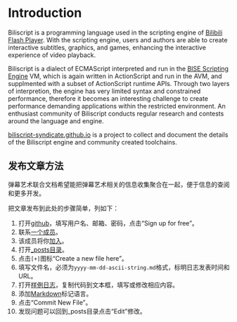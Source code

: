 Introduction
============

Biliscript is a programming language used in the scripting engine of [Bilibili](https://en.wikipedia.org/wiki/Bilibili) [Flash Player](http://static.hdslb.com/play.swf). With the scripting engine, users and authors are able to create interactive subtitles, graphics, and games, enhancing the interactive experience of video playback.

Biliscript is a dialect of ECMAScript interpreted and run in the [BISE Scripting Engine](http://kinsmangames.wordpress.com/bise-scripting-engine/) VM, which is again written in ActionScript and run in the AVM, and supplmented with a subset of ActionScript runtime APIs. Through two layers of interpretion, the engine has very limited syntax and constrained performance, therefore it becomes an interesting challenge to create performance demanding applications within the restricted environment. An enthusiast community of Biliscript conducts regular research and contests around the language and engine.

[biliscript-syndicate.github.io](http://biliscript-syndicate.github.io) is a project to collect and document the details of the Biliscript engine and community created toolchains.

## 发布文章方法

弹幕艺术联合文档希望能把弹幕艺术相关的信息收集聚合在一起，便于信息的查阅和更多开发。

把文章发布到此处的步骤简单，列如下：

1. 打开[github](https://github.com/)，填写用户名、邮箱、密码，点击“Sign up for free”。
2. 联系[一个成员](https://github.com/biliscript-syndicate?tab=members)。
3. 该成员将你[加入](https://github.com/organizations/biliscript-syndicate/teams)。
4. 打开[\_posts目录](https://github.com/biliscript-syndicate/biliscript-syndicate.github.com/tree/master/_posts)。
5. 点击`[+]`图标“Create a new file here”。
6. 填写文件名，必须为`yyyy-mm-dd-ascii-string.md`格式，标明日志发表时间和URL。
7. 打开[样例日志](https://raw.github.com/biliscript-syndicate/biliscript-syndicate.github.com/master/_posts/2013-02-07-hello-world.md)，复制代码到文本框，填写或修改相应内容。
8. 添加[Markdown](http://zh.wikipedia.org/wiki/Markdown)标记语言。
9. 点击“Commit New File”。
10. 发现问题可以回到_posts目录点击“Edit”修改。
